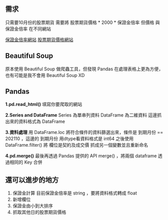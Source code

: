 ## 需求
只需要10月份的股票期貨
需要將 股票期貨價格 * 2000 * 保證金倍率
但價格 與 保證金倍率 在不同網站

[保證金倍率網站](https://www.taifex.com.tw/cht/5/stockMargining)
[股票期貨價格網站](https://histock.tw/stock/future.aspx)

## Beautiful Soup

原本使用 Beautiful Soup 做爬蟲工具，但發現 Pandas 在處理表格上更為方便，也有可能是我不會用 Beautiful Soup XD

## Pandas

**1.pd.read_html()**
填寫你要爬取的網站

**2.Series and DataFrame**
Series 為單串列資料
DataFrame 為二維資料
這邊抓出來的資料格式為 DataFrame

**3.資料處理**
用 DataFrame.loc 將符合條件的資料篩選出來，條件是 到期月份 == 202110 ，這邊的 到期月份 用dtype看資料格式是 int64
之後使用 DataFrame.filter() 將 欄位是契約及成交價 抓成另一個變數並且重新命名

**4.pd.merge()**
最後再透過 Pandas 提供的 API merge() ，將兩個 dataframe 透過相同的 Key 合併

## 還可以進步的地方
1. 保證金計算
目前保證金倍率是 string ，要將資料格式轉成 float 
2. 新增欄位
3. 保證金由小到大排序
4. 抓取其他日的股票期貨價格